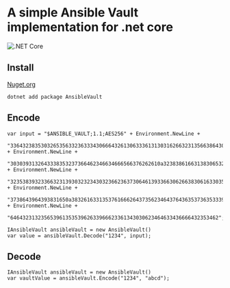 # A simple Ansible Vault implementation for .net core

![.NET Core](https://github.com/laupas/AnsibleVault/workflows/.NET%20Core/badge.svg?branch=master)

## Install
[Nuget.org](https://www.nuget.org/packages/AnsibleVault/)

```
dotnet add package AnsibleVault
```

## Encode
```
var input = "$ANSIBLE_VAULT;1.1;AES256" + Environment.NewLine +
            "33643238353032653563323633343066643261306333613130316266323135663864303465333063" + Environment.NewLine +
            "3030393132643338353237366462346634666566376262610a323838616631383065323030326565" + Environment.NewLine +
            "32353839323366323139303232343032366236373064613933663062663830616330353631646462" + Environment.NewLine +
            "3738643964393831650a383261633135376166626437356234643764363537363533393637343164" + Environment.NewLine +
            "64643231323565396135353962633966623361343030623464633436666432353462";

IAnsibleVault ansibleVault = new AnsibleVault()
var value = ansibleVault.Decode("1234", input);
```

## Decode
```
IAnsibleVault ansibleVault = new AnsibleVault()
var vaultValue = ansibleVault.Encode("1234", "abcd");
```


